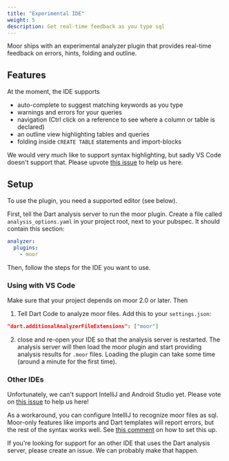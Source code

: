 ```yaml
---
title: "Experimental IDE"
weight: 5
description: Get real-time feedback as you type sql
---
```


Moor ships with an experimental analyzer plugin that provides real-time feedback on errors,
hints, folding and outline.

## Features

At the moment, the IDE supports 

- auto-complete to suggest matching keywords as you type
- warnings and errors for your queries
- navigation (Ctrl click on a reference to see where a column or table is declared)
- an outline view highlighting tables and queries
- folding inside `CREATE TABLE` statements and import-blocks

We would very much like to support syntax highlighting, but sadly VS Code doesn't support
that. Please upvote [this issue](https://github.com/microsoft/vscode/issues/585) to help
us here.

## Setup
To use the plugin, you need a supported editor (see below).

First, tell the Dart analysis server to run the moor plugin. Create a file called
`analysis_options.yaml` in your project root, next to your pubspec. It should contain
this section:
```yaml
analyzer:
  plugins:
    - moor
```

Then, follow the steps for the IDE you want to use.

### Using with VS Code

Make sure that your project depends on moor 2.0 or later. Then

1. Tell Dart Code to analyze moor files. Add this to your `settings.json`:
```json
"dart.additionalAnalyzerFileExtensions": ["moor"]
```
2. close and re-open your IDE so that the analysis server is restarted. The analysis server will
   then load the moor plugin and start providing analysis results for `.moor` files. Loading the plugin
   can take some time (around a minute for the first time).

### Other IDEs

Unfortunately, we can't support IntelliJ and Android Studio yet. Please vote on
[this issue](https://youtrack.jetbrains.com/issue/WEB-41424) to help us here!

As a workaround, you can configure IntellIJ to recognize moor files as sql. Moor-only
features like imports and Dart templates will report errors, but the rest of the
syntax works well. See [this comment](https://github.com/simolus3/moor/issues/150#issuecomment-538582696)
on how to set this up.

If you're looking for support for an other IDE that uses the Dart analysis server,
please create an issue. We can probably make that happen.